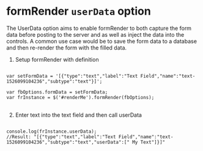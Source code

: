# formRender `userData` option

The UserData option aims to enable formRender to both capture the form data before posting to the server and as well as inject the data into the controls. A common use case would be to save the form data to a database and then re-render the form with the filled data.

1. Setup formRender with definition 
<pre>
<code>
var setFormData = '[{"type":"text","label":"Text Field","name":"text-1526099104236","subtype":"text"}]';  

var fbOptions.formData = setFormData;
var frInstance = $('#renderMe').formRender(fbOptions);
</code>
</pre>

2. Enter text into the text field and then call userData
<pre>
<code>
console.log(frInstance.userData);
//Result: "[{"type":"text","label":"Text Field","name":"text-1526099104236","subtype":"text","userData":[" My Text"]}]"
</code>
</pre>



